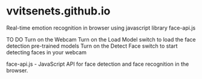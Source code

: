 # vvitsenets.github.io
Real-time emotion recognition in browser using javascript library face-api.js

TO DO
Turn on the Webcam 
Turn on the Load Model switch to load the face detection pre-trained models
Turn on the Detect Face switch to start detecting faces in your webcam

face-api.js - JavaScript API for face detection and face recognition in the browser.
